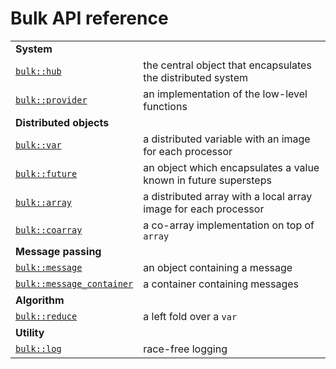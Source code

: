 Bulk API reference
==================

|                                          |                                                                 |
|------------------------------------------|-----------------------------------------------------------------|
| **System**                               |                                                                 |
| [`bulk::hub`](hub.md)                    | the central object that encapsulates the distributed system     |
| [`bulk::provider`](provider.md)          | an implementation of the low-level functions                    |
| **Distributed objects**                  |                                                                 |
| [`bulk::var`](hub.md)                    | a distributed variable with an image for each processor         |
| [`bulk::future`](provider.md)            | an object which encapsulates a value known in future supersteps |
| [`bulk::array`](array.md)                | a distributed array with a local array image for each processor |
| [`bulk::coarray`](coarray.md)            | a co-array implementation on top of `array`                     |
| **Message passing**                      |                                                                 |
| [`bulk::message`](hub.md)                | an object containing a message                                  |
| [`bulk::message_container`](provider.md) | a container containing messages                                 |
| **Algorithm**                            |                                                                 |
| [`bulk::reduce`](hub.md)                 | a left fold over a `var`                                        |
| **Utility**                              |                                                                 |
| [`bulk::log`](hub.md)                    | race-free logging                                               |


